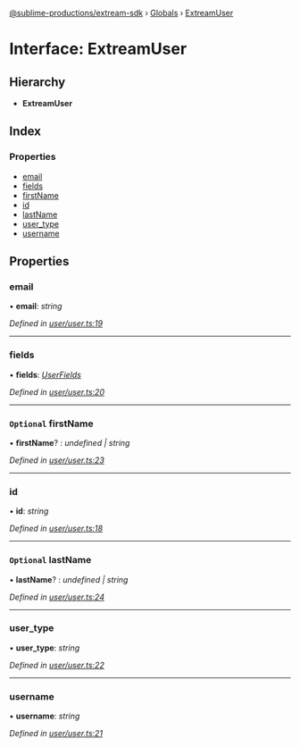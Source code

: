 [@sublime-productions/extream-sdk](../README.md) › [Globals](../globals.md) › [ExtreamUser](extreamuser.md)

# Interface: ExtreamUser

## Hierarchy

* **ExtreamUser**

## Index

### Properties

* [email](extreamuser.md#email)
* [fields](extreamuser.md#fields)
* [firstName](extreamuser.md#optional-firstname)
* [id](extreamuser.md#id)
* [lastName](extreamuser.md#optional-lastname)
* [user_type](extreamuser.md#user_type)
* [username](extreamuser.md#username)

## Properties

###  email

• **email**: *string*

*Defined in [user/user.ts:19](https://github.com/Extream-SaaS/ex-sdk/blob/991f539/src/user/user.ts#L19)*

___

###  fields

• **fields**: *[UserFields](userfields.md)*

*Defined in [user/user.ts:20](https://github.com/Extream-SaaS/ex-sdk/blob/991f539/src/user/user.ts#L20)*

___

### `Optional` firstName

• **firstName**? : *undefined | string*

*Defined in [user/user.ts:23](https://github.com/Extream-SaaS/ex-sdk/blob/991f539/src/user/user.ts#L23)*

___

###  id

• **id**: *string*

*Defined in [user/user.ts:18](https://github.com/Extream-SaaS/ex-sdk/blob/991f539/src/user/user.ts#L18)*

___

### `Optional` lastName

• **lastName**? : *undefined | string*

*Defined in [user/user.ts:24](https://github.com/Extream-SaaS/ex-sdk/blob/991f539/src/user/user.ts#L24)*

___

###  user_type

• **user_type**: *string*

*Defined in [user/user.ts:22](https://github.com/Extream-SaaS/ex-sdk/blob/991f539/src/user/user.ts#L22)*

___

###  username

• **username**: *string*

*Defined in [user/user.ts:21](https://github.com/Extream-SaaS/ex-sdk/blob/991f539/src/user/user.ts#L21)*
